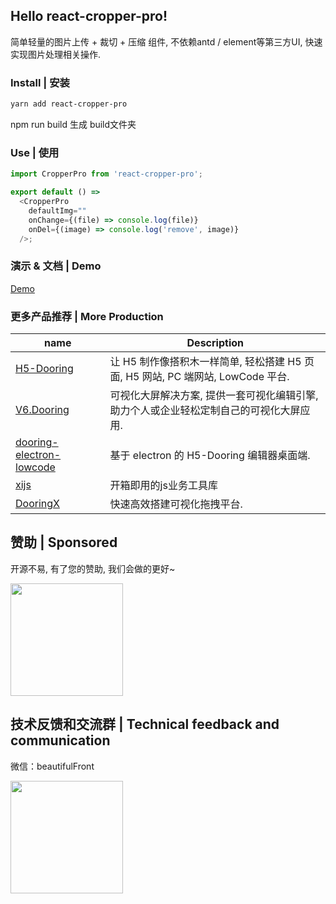 ## Hello react-cropper-pro!

简单轻量的图片上传 + 裁切 + 压缩 组件, 不依赖antd / element等第三方UI, 快速实现图片处理相关操作.

### Install | 安装

```bash
yarn add react-cropper-pro
```
npm run build 生成 build文件夹

### Use | 使用

```js
import CropperPro from 'react-cropper-pro';

export default () => 
  <CropperPro 
    defaultImg="" 
    onChange={(file) => console.log(file)} 
    onDel={(image) => console.log('remove', image)} 
  />;
```

### 演示 & 文档 | Demo

<a href="http://h5.dooring.cn/react-cropper-pro">Demo</a>

### 更多产品推荐 | More Production

| name                                                                              | Description                                                                             |
| --------------------------------------------------------------------------------- | --------------------------------------------------------------------------------------- |
| [H5-Dooring](https://github.com/MrXujiang/h5-Dooring)                             | 让 H5 制作像搭积木一样简单, 轻松搭建 H5 页面, H5 网站, PC 端网站, LowCode 平台.         |
| [V6.Dooring](https://github.com/MrXujiang/v6.dooring.public)                      | 可视化大屏解决方案, 提供一套可视化编辑引擎, 助力个人或企业轻松定制自己的可视化大屏应用. |
| [dooring-electron-lowcode](https://github.com/MrXujiang/dooring-electron-lowcode) | 基于 electron 的 H5-Dooring 编辑器桌面端.                                               |
| [xijs](https://github.com/MrXujiang/xijs)                             | 开箱即用的js业务工具库                                                            |
| [DooringX](https://github.com/H5-Dooring/dooringx)                                | 快速高效搭建可视化拖拽平台.                                                             |

## 赞助 | Sponsored

开源不易, 有了您的赞助, 我们会做的更好~

<img src="http://cdn.dooring.cn/dr/WechatIMG2.jpeg" width="180px" />

## 技术反馈和交流群 | Technical feedback and communication

微信：beautifulFront

<img src="http://cdn.dooring.cn/dr/qtqd_code.png" width="180px" />
